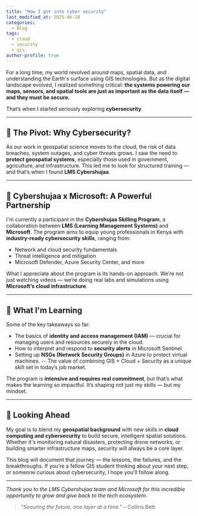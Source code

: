 ```yaml
---
title: "How I got into cyber security"
last_modified_at: 2025-06-10
categories:
  - Blog
tags:
  - cloud
  - security
  - gis
author-profile: true
---
```

For a long time, my world revolved around maps, spatial data, and understanding the Earth's surface using GIS technologies. But as the digital landscape evolved, I realized something critical: **the systems powering our maps, sensors, and spatial tools are just as important as the data itself — and they must be secure.**

That’s when I started seriously exploring **cybersecurity**.

---

## 🧭 The Pivot: Why Cybersecurity?

As our work in geospatial science moves to the cloud, the risk of data breaches, system outages, and cyber threats grows. I saw the need to **protect geospatial systems**, especially those used in government, agriculture, and infrastructure. This led me to look for structured training — and that’s when I found **LMS Cybershujaa**.

---

## 🤝 Cybershujaa x Microsoft: A Powerful Partnership

I'm currently a participant in the **Cybershujaa Skilling Program**, a collaboration between **LMS (Learning Management Systems)** and **Microsoft**. The program aims to equip young professionals in Kenya with **industry-ready cybersecurity skills**, ranging from:

- Network and cloud security fundamentals
- Threat intelligence and mitigation
- Microsoft Defender, Azure Security Center, and more

What I appreciate about the program is its hands-on approach. We’re not just watching videos — we’re doing real labs and simulations using **Microsoft’s cloud infrastructure**.

---

## 🧠 What I'm Learning

Some of the key takeaways so far:

- The basics of **identity and access management (IAM)** — crucial for managing users and resources securely in the cloud.
- How to interpret and respond to **security alerts** in Microsoft Sentinel.
- Setting up **NSGs (Network Security Groups)** in Azure to protect virtual machines.
-- The value of combining GIS + Cloud + Security as a unique skill set in today’s job market.

The program is **intensive and requires real commitment**, but that’s what makes the learning so impactful. It’s shaping not just my skills — but my mindset.

---

## 🚀 Looking Ahead

My goal is to blend my **geospatial background** with new skills in **cloud computing and cybersecurity** to build secure, intelligent spatial solutions. Whether it's monitoring natural disasters, protecting drone networks, or building smarter infrastructure maps, security will always be a core layer.

This blog will document that journey — the lessons, the failures, and the breakthroughs. If you’re a fellow GIS student thinking about your next step, or someone curious about cybersecurity, I hope you'll follow along.

---

*Thank you to the LMS Cybershujaa team and Microsoft for this incredible opportunity to grow and give back to the tech ecosystem.*

> _"Securing the future, one layer at a time."_ – Collins Bett

